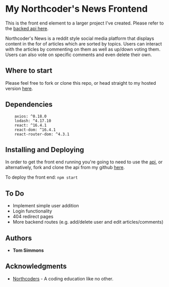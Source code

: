 # My Northcoder's News Frontend

This is the front end element to a larger project I've created. Please refer to the [backed api here](http://northcoders-news-api.herokuapp.com/).

Northcoder's News is a reddit style social media platform that displays content in the for of articles which are sorted by topics. Users can interact with the articles by commenting on them as well as up/down voting them. Users can also vote on specific comments and even delete their own.

## Where to start

Please feel free to fork or clone this repo, or head straight to my hosted version [here](http://toms-northcoders-news-fe.herokuapp.com/).

## Dependencies

```
    axios: ^0.18.0
    lodash: ^4.17.10
    react: ^16.4.1
    react-dom: ^16.4.1
    react-router-dom: ^4.3.1
```

## Installing and Deploying

In order to get the front end running you're going to need to use the [api](http://northcoders-news-api.herokuapp.com/), or alternatively, fork and clone the api from my github [here](https://github.com/tomosim/BE-FT-northcoders-news).

To deploy the front end:
`npm start`

## To Do

- Implement simple user addition
- Login functionality
- 404 redirect pages
- More backend routes (e.g. add/delete user and edit articles/comments)

## Authors

- **Tom Simmons**

## Acknowledgments

- [Northcoders](https://northcoders.com/) - A coding education like no other.
